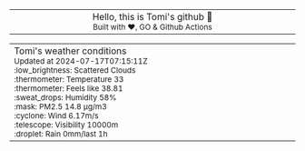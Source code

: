 
<div align="center">
<table>
<tbody>
<td align="center">
<img width="2000" height="0"><br>
Hello, this is Tomi's github 👋<br>
<sup>Built with ❤️, GO & Github Actions</sup><br>
<img width="2000" height="0">
</td>
</tbody>
</table>
</div>
<table>
<tbody>
<td align="left">
<img width="2000" height="0"><br>
Tomi's weather conditions<br>
<sup>Updated at 2024-07-17T07:15:11Z</sup><br>
<sup>:low_brightness: Scattered Clouds</sup><br>
<sup>:thermometer: Temperature 33 </sup><br>
<sup>:thermometer: Feels like 38.81</sup><br>
<sup>:sweat_drops: Humidity 58%</sup><br>
<sup>:mask: PM2.5 14.8 μg/m3</sup><br>
<sup>:cyclone: Wind 6.17m/s </sup><br>
<sup>:telescope: Visibility 10000m </sup><br>
<sup>:droplet: Rain 0mm/last 1h </sup><br>
<img width="2000" height="0">
</td>
<td align="left">
<img width="2000" height="0"><br>
<br>
<img width="2000" height="0">
</td>
</tbody>
</table>
</div>
    